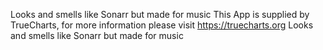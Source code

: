 Looks and smells like Sonarr but made for music
This App is supplied by TrueCharts, for more information please visit https://truecharts.org
Looks and smells like Sonarr but made for music
